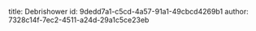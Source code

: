 title: Debrishower
id: 9dedd7a1-c5cd-4a57-91a1-49cbcd4269b1
author: 7328c14f-7ec2-4511-a24d-29a1c5ce23eb
